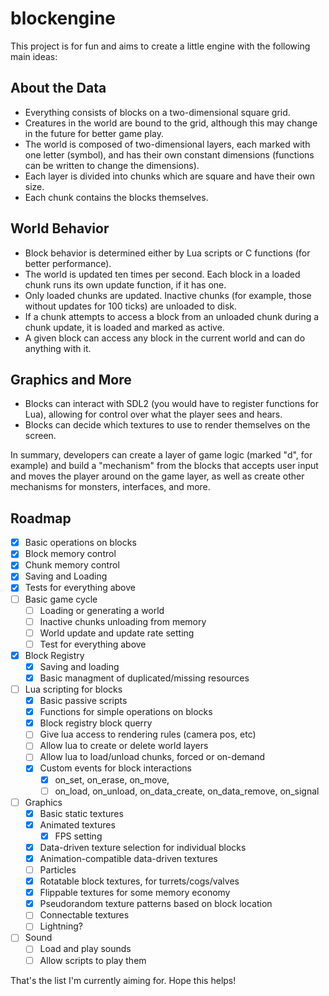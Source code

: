 # blockengine

This project is for fun and aims to create a little engine with the following main ideas:

## About the Data
- Everything consists of blocks on a two-dimensional square grid.
- Creatures in the world are bound to the grid, although this may change in the future for better game play.
- The world is composed of two-dimensional layers, each marked with one letter (symbol), and has their own constant dimensions (functions can be written to change the dimensions).
- Each layer is divided into chunks which are square and have their own size.
- Each chunk contains the blocks themselves.

## World Behavior
- Block behavior is determined either by Lua scripts or C functions (for better performance).
- The world is updated ten times per second. Each block in a loaded chunk runs its own update function, if it has one.
- Only loaded chunks are updated. Inactive chunks (for example, those without updates for 100 ticks) are unloaded to disk.
- If a chunk attempts to access a block from an unloaded chunk during a chunk update, it is loaded and marked as active.
- A given block can access any block in the current world and can do anything with it.

## Graphics and More
- Blocks can interact with SDL2 (you would have to register functions for Lua), allowing for control over what the player sees and hears.
- Blocks can decide which textures to use to render themselves on the screen.

In summary, developers can create a layer of game logic (marked "d", for example) and build a "mechanism" from the blocks that accepts user input and moves the player around on the game layer, as well as create other mechanisms for monsters, interfaces, and more.

## Roadmap

- [x] Basic operations on blocks
- [x] Block memory control
- [x] Chunk memory control
- [x] Saving and Loading 
- [x] Tests for everything above
- [ ] Basic game cycle
   - [ ] Loading or generating a world
   - [ ] Inactive chunks unloading from memory
   - [ ] World update and update rate setting
   - [ ] Test for everything above
- [x] Block Registry
   - [x] Saving and loading
   - [x] Basic managment of duplicated/missing resources
- [ ] Lua scripting for blocks
   - [x] Basic passive scripts
   - [x] Functions for simple operations on blocks
   - [x] Block registry block querry
   - [ ] Give lua access to rendering rules (camera pos, etc)
   - [ ] Allow lua to create or delete world layers
   - [ ] Allow lua to load/unload chunks, forced or on-demand
   - [x] Custom events for block interactions
      - [x] on_set, on_erase, on_move, 
      - [ ] on_load, on_unload, on_data_create, on_data_remove, on_signal
- [ ] Graphics
   - [x] Basic static textures
   - [x] Animated textures
      - [x] FPS setting
   - [x] Data-driven texture selection for individual blocks
   - [x] Animation-compatible data-driven textures
   - [ ] Particles
   - [x] Rotatable block textures, for turrets/cogs/valves
   - [x] Flippable textures for some memory economy
   - [x] Pseudorandom texture patterns based on block location
   - [ ] Connectable textures
   - [ ] Lightning?
- [ ] Sound
   - [ ] Load and play sounds
   - [ ] Allow scripts to play them

That's the list I'm currently aiming for. Hope this helps!
